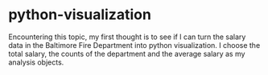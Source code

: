 # python-visualization
Encountering this topic, my first thought is to see if I can turn the salary data in the Baltimore Fire Department into python visualization. I choose the total salary, the counts of the department and the average salary as my analysis objects. 
